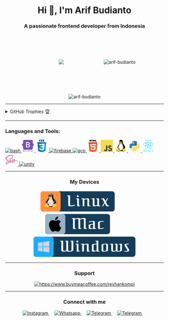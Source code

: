 <h1 align="center">Hi 👋, I'm Arif Budianto</h1>
<h3 align="center">A passionate frontend developer from Indonesia</h3>
<p align="center">
  <img align="center" width="300" style="padding: 5rem;" src="https://eportfolio.utm.my/artefact/file/download.php?file=682043&view=171850&embedded=1&text=691127">
  &nbsp&nbsp&nbsp&nbsp&nbsp&nbsp&nbsp&nbsp&nbsp&nbsp
    <img align="center" width="400" src="https://github-readme-stats.vercel.app/api/top-langs?username=arif-budianto&show_icons=true&locale=en&layout=compact&theme=tokyonight" alt="arif-budianto" />
</p>

<p align="center">
  <img src="https://komarev.com/ghpvc/?username=arif-budianto&label=Profile%20views&color=0e75b6&style=flat" alt="arif-budianto" />
</p>

---

<details align="left">
  <summary>GitHub Trophies 🏆</summary>
  <br>
<p align="center">
  <a href="https://github.com/ryo-ma/github-profile-trophy" target="_blank">
    <img src="https://github-profile-trophy.vercel.app/?username=arif-budianto&theme=gruvbox&column=3&margin-w=15&margin-h=15"/>
  </a>
</p>
</details>

---


<h3 align="left">Languages and Tools:</h3>
<p align="left"> <a href="https://www.gnu.org/software/bash/" target="_blank" rel="noreferrer"> <img src="https://www.vectorlogo.zone/logos/gnu_bash/gnu_bash-icon.svg" alt="bash" width="40" height="40"/> </a> <a href="https://getbootstrap.com" target="_blank" rel="noreferrer"> <img src="https://raw.githubusercontent.com/devicons/devicon/master/icons/bootstrap/bootstrap-plain-wordmark.svg" alt="bootstrap" width="40" height="40"/> </a> <a href="https://www.w3schools.com/css/" target="_blank" rel="noreferrer"> <img src="https://raw.githubusercontent.com/devicons/devicon/master/icons/css3/css3-original-wordmark.svg" alt="css3" width="40" height="40"/> </a> <a href="https://firebase.google.com/" target="_blank" rel="noreferrer"> <img src="https://www.vectorlogo.zone/logos/firebase/firebase-icon.svg" alt="firebase" width="40" height="40"/> </a> <a href="https://cloud.google.com" target="_blank" rel="noreferrer"> <img src="https://www.vectorlogo.zone/logos/google_cloud/google_cloud-icon.svg" alt="gcp" width="40" height="40"/> </a> <a href="https://www.w3.org/html/" target="_blank" rel="noreferrer"> <img src="https://raw.githubusercontent.com/devicons/devicon/master/icons/html5/html5-original-wordmark.svg" alt="html5" width="40" height="40"/> </a> <a href="https://developer.mozilla.org/en-US/docs/Web/JavaScript" target="_blank" rel="noreferrer"> <img src="https://raw.githubusercontent.com/devicons/devicon/master/icons/javascript/javascript-original.svg" alt="javascript" width="40" height="40"/> </a> <a href="https://www.linux.org/" target="_blank" rel="noreferrer"> <img src="https://raw.githubusercontent.com/devicons/devicon/master/icons/linux/linux-original.svg" alt="linux" width="40" height="40"/> </a> <a href="https://www.python.org" target="_blank" rel="noreferrer"> <img src="https://raw.githubusercontent.com/devicons/devicon/master/icons/python/python-original.svg" alt="python" width="40" height="40"/> </a> <a href="https://reactjs.org/" target="_blank" rel="noreferrer"> <img src="https://raw.githubusercontent.com/devicons/devicon/master/icons/react/react-original-wordmark.svg" alt="react" width="40" height="40"/> </a> <a href="https://sass-lang.com" target="_blank" rel="noreferrer"> <img src="https://raw.githubusercontent.com/devicons/devicon/master/icons/sass/sass-original.svg" alt="sass" width="40" height="40"/> </a> <a href="https://unity.com/" target="_blank" rel="noreferrer"> <img src="https://www.vectorlogo.zone/logos/unity3d/unity3d-icon.svg" alt="unity" width="40" height="40"/> </a> </p>

---

<h3 align="center">My Devices</h3>

<p align="center">
  <img src="https://github.com/fathurrahman0530/fathurrahman0530/blob/main/assets/devices/linux.svg" alt="Linux" style="vertical-align:top; margin:4px">
  &nbsp&nbsp&nbsp&nbsp&nbsp&nbsp&nbsp&nbsp&nbsp&nbsp
  <img src="https://github.com/fathurrahman0530/fathurrahman0530/blob/main/assets/devices/mac.svg" alt="Mac" style="vertical-align:top; margin:4px">
    &nbsp&nbsp&nbsp&nbsp&nbsp&nbsp&nbsp&nbsp&nbsp&nbsp
  <img src="https://github.com/fathurrahman0530/fathurrahman0530/blob/main/assets/devices/widows.svg" alt="Windows" style="vertical-align:top; margin:4px">
  <br>
</p>

---

<h3 align="center">Support</h3>

<p align="center">
  <a align="center" href="https://www.buymeacoffee.com/">
    <img src="https://cdn.buymeacoffee.com/buttons/v2/default-yellow.png" height="50" width="210" alt="https://www.buymeacoffee.com/reyhankompi" />     </a>
</p>

---

<h3 align="center">Connect with me</h3>

<p align="center">
  <a href="https://www.instagram.com/arifbudianto_20/" target="_blank">
    <img src="https://github.com/Quadrified/Quadrified/blob/master/assets/social_media_svgs/instagram-round.svg" width="35px" alt="Instagram">
  </a> &nbsp; &nbsp;
  <a href="https://api.whatsapp.com/send?phone=+6282219567904" target="_blank">
    <img src="https://github.com/Quadrified/Quadrified/blob/master/assets/social_media_svgs/whatsapp-round.svg" width="35px" alt="Whatsapp">
  </a> &nbsp; &nbsp;
  <a href="https://t.me/Tigers_20" target="_blank">
    <img src="https://github.com/Quadrified/Quadrified/blob/master/assets/social_media_svgs/telegram-round.svg" width="35px" alt="Telegram">
  </a> &nbsp; &nbsp;
  <a href="https://discord.com/invite/mntryCEEf4" target="_blank">
    <img src="https://www.svgrepo.com/show/331368/discord-v2.svg" width="35px" alt="Telegram">
  </a> &nbsp; &nbsp;
</p>
